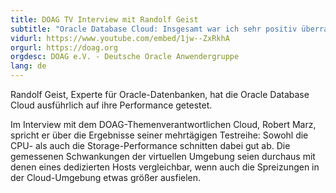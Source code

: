 ```yaml
---
title: DOAG TV Interview mit Randolf Geist 
subtitle: "Oracle Database Cloud: Insgesamt war ich sehr positiv überrascht von den Test-Ergebnissen"
vidurl: https://www.youtube.com/embed/1jw--ZxRkhA
orgurl: https://doag.org
orgdesc: DOAG e.V. - Deutsche Oracle Anwendergruppe
lang: de
---
```

Randolf Geist, Experte für Oracle-Datenbanken, hat die Oracle Database Cloud ausführlich auf ihre Performance getestet. 

Im Interview mit dem DOAG-Themenverantwortlichen Cloud, Robert Marz, spricht er über die Ergebnisse seiner mehrtägigen Testreihe: 
Sowohl die CPU- als auch die Storage-Performance schnitten dabei gut ab. Die gemessenen Schwankungen der virtuellen Umgebung seien durchaus mit denen eines dedizierten Hosts vergleichbar, wenn auch die Spreizungen in der Cloud-Umgebung etwas größer ausfielen.
